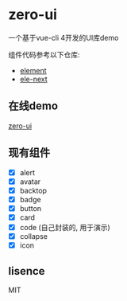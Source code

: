 # zero-ui
一个基于vue-cli 4开发的UI库demo  

组件代码参考以下仓库: 
- [element](https://github.com/ElemeFE/element)  
- [ele-next](https://github.com/a631807682/ele-next)

## 在线demo
[zero-ui](https://kscript.github.io/zero/)

## 现有组件
- [x] alert
- [x] avatar
- [x] backtop
- [x] badge
- [x] button
- [x] card
- [x] code (自己封装的, 用于演示)
- [x] collapse
- [x] icon

## lisence
MIT